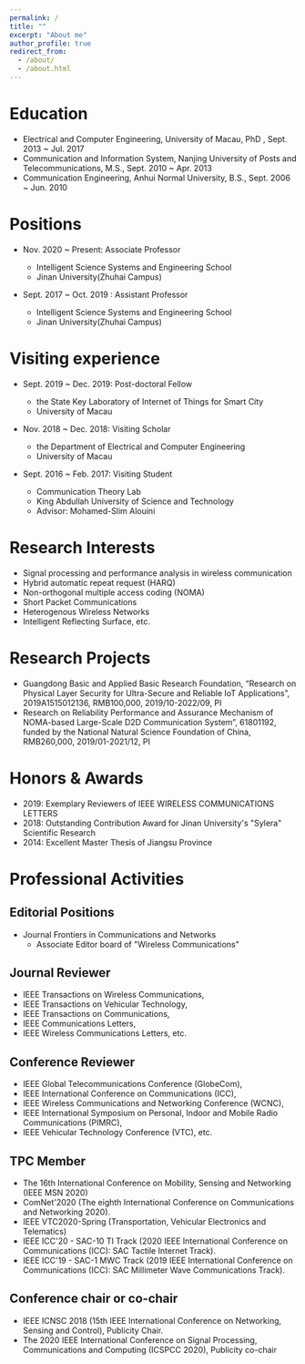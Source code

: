 ```yaml
---
permalink: /
title: ""
excerpt: "About me"
author_profile: true
redirect_from: 
  - /about/
  - /about.html
---
```


Education
======
* Electrical and Computer Engineering, University of Macau, PhD , Sept. 2013 ~ Jul. 2017 
* Communication and Information System, Nanjing University of Posts and Telecommunications, M.S.,  Sept. 2010 ~ Apr. 2013 
* Communication Engineering, Anhui Normal University, B.S., Sept. 2006 ~ Jun. 2010 

Positions
======
* Nov. 2020 ~ Present: Associate Professor
  * Intelligent Science Systems and Engineering School
  * Jinan University(Zhuhai Campus) 
  
* Sept. 2017 ~ Oct. 2019 : Assistant Professor
  * Intelligent Science Systems and Engineering School
  * Jinan University(Zhuhai Campus)
  

Visiting experience
======
* Sept. 2019 ~ Dec. 2019: Post-doctoral Fellow
  * the State Key Laboratory of Internet of Things for Smart City
  * University of Macau

* Nov. 2018 ~ Dec. 2018: Visiting Scholar
  * the Department of Electrical and Computer Engineering
  * University of Macau
  
* Sept. 2016 ~ Feb. 2017: Visiting Student
  * Communication Theory Lab
  * King Abdullah University of Science and Technology
  * Advisor: Mohamed-Slim Alouini

Research Interests
======
* Signal processing and performance analysis in wireless communication
* Hybrid automatic repeat request (HARQ)
* Non-orthogonal multiple access coding (NOMA)
* Short Packet Communications
* Heterogenous Wireless Networks
* Intelligent Reflecting Surface, etc.

Research Projects
======
* Guangdong Basic and Applied Basic Research Foundation, “Research on Physical Layer Security for Ultra-Secure and Reliable IoT Applications”, 2019A1515012136, RMB100,000, 2019/10-2022/09, PI
* Research on Reliability Performance and Assurance Mechanism of NOMA-based Large-Scale D2D Communication System”, 61801192, funded by the National Natural Science Foundation of China, RMB260,000, 2019/01-2021/12, PI


Honors & Awards
======
* 2019: Exemplary Reviewers of IEEE WIRELESS COMMUNICATIONS LETTERS
* 2018: Outstanding Contribution Award for Jinan University's "Sylera" Scientific Research
* 2014: Excellent Master Thesis of Jiangsu Province


Professional Activities
======

Editorial Positions
------
* Journal Frontiers in Communications and Networks
  * Associate Editor board of "Wireless Communications"

Journal Reviewer
------
* IEEE Transactions on Wireless Communications,
* IEEE Transactions on Vehicular Technology,
* IEEE Transactions on Communications,
* IEEE Communications Letters,
* IEEE Wireless Communications Letters, etc.

Conference Reviewer
------
* IEEE Global Telecommunications Conference (GlobeCom),
* IEEE International Conference on Communications (ICC),
* IEEE Wireless Communications and Networking Conference (WCNC),
* IEEE International Symposium on Personal, Indoor and Mobile Radio Communications (PIMRC),
* IEEE Vehicular Technology Conference (VTC), etc.


TPC Member
------
* The 16th International Conference on Mobility, Sensing and Networking (IEEE MSN 2020)
* ComNet'2020 (The eighth International Conference on Communications and Networking 2020).
* IEEE VTC2020-Spring (Transportation, Vehicular Electronics and Telematics)
* IEEE ICC'20 - SAC-10 TI Track (2020 IEEE International Conference on Communications (ICC): SAC Tactile Internet Track).
* IEEE ICC'19 - SAC-1 MWC Track (2019 IEEE International Conference on Communications (ICC): SAC Millimeter Wave Communications Track).

Conference chair or co-chair
------
* IEEE ICNSC 2018 (15th IEEE International Conference on Networking, Sensing and Control), Publicity Chair.
* The 2020 IEEE International Conference on Signal Processing, Communications and Computing (ICSPCC 2020), Publicity co-chair

